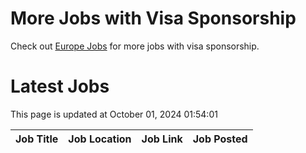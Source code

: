 # More Jobs with Visa Sponsorship

Check out [Europe Jobs](https://github.com/sureshparimi/europejobs#latest-jobs) for more jobs with visa sponsorship.

# Latest Jobs

This page is updated at October 01, 2024 01:54:01

| Job Title | Job Location | Job Link | Job Posted |
| --- | --- | --- | --- |
